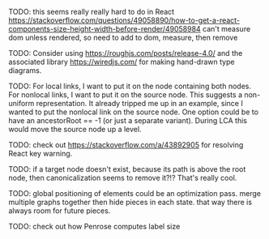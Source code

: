 TODO: this seems really really hard to do in React
https://stackoverflow.com/questions/49058890/how-to-get-a-react-components-size-height-width-before-render/49058984
can't measure dom unless rendered, so need to add to dom, measure, then remove

TODO: Consider using https://roughjs.com/posts/release-4.0/ and the associated library
https://wiredjs.com/ for making hand-drawn type diagrams.

TODO: For local links, I want to put it on the node containing both nodes. For nonlocal links, I
want to put it on the source node. This suggests a non-uniform representation. It already tripped me
up in an example, since I wanted to put the nonlocal link on the source node. One option could be to
have an ancestorRoot == -1 (or just a separate variant). During LCA this would move the source node
up a level.

TODO: check out https://stackoverflow.com/a/43892905 for resolving React key warning.

TODO: if a target node doesn't exist, because its path is above the root node, then canonicalization
seems to remove it?!? That's really cool.

TODO: global positioning of elements could be an optimization pass. merge multiple graphs together
then hide pieces in each state. that way there is always room for future pieces.

TODO: check out how Penrose computes label size